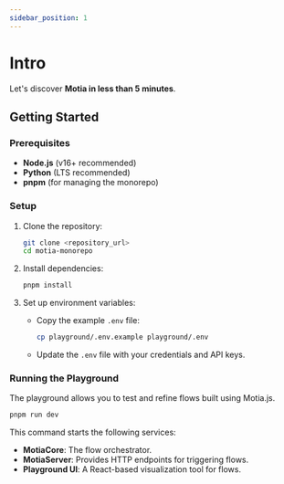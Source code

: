 ```yaml
---
sidebar_position: 1
---
```


# Intro

Let's discover **Motia in less than 5 minutes**.

## Getting Started

### Prerequisites

- **Node.js** (v16+ recommended)
- **Python** (LTS recommended)
- **pnpm** (for managing the monorepo)

### Setup

1. Clone the repository:

   ```bash
   git clone <repository_url>
   cd motia-monorepo
   ```

2. Install dependencies:

   ```bash
   pnpm install
   ```

3. Set up environment variables:
   - Copy the example `.env` file:
     ```bash
     cp playground/.env.example playground/.env
     ```
   - Update the `.env` file with your credentials and API keys.

### Running the Playground

The playground allows you to test and refine flows built using Motia.js.

```bash
pnpm run dev
```

This command starts the following services:

- **MotiaCore**: The flow orchestrator.
- **MotiaServer**: Provides HTTP endpoints for triggering flows.
- **Playground UI**: A React-based visualization tool for flows.
